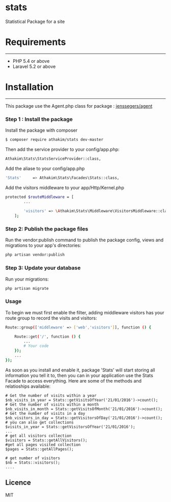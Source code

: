 # stats
Statistical Package for a site

# Requirements
- - -

- PHP 5.4 or above
- Laravel 5.2 or above

# Installation 
- - - 
This package use the Agent.php class for package : 
[jenssegers/agent](https://github.com/jenssegers/agent)

### Step 1 : Install the package 
Install the package with composer
```sh
$ composer require athakim/stats dev-master
```
Then add the service provider to your config/app.php:
```sh
Athakim\Stats\StatsServiceProvider::class,
```
Add the aliase to your config/app.php
```sh
'Stats'     => Athakim\Stats\Facades\Stats::class,
```
Add the visitors middleware to your app/Http/Kernel.php

```sh
protected $routeMiddleware = [
        ...
        
        'visitors' => \Athakim\Stats\Middleware\VisitorsMiddleware::class,
    ];
```

### Step 2: Publish the package files
Run the vendor:publish command to publish the package config, views and migrations to your app's directories:

```sh
php artisan vendor:publish
```

### Step 3: Update your database

Run your migrations:
```sh
php artisan migrate
```


### Usage
To begin we must first enable the filter, adding middleware visitors has your route group to record the visits and visitors:
```sh
Route::group(['middleware' => ['web','visitors']], function () {

	Route::get('/', function () {
		...
		# Your code 
	});
	...
});
```
As soon as you install and enable it, package 'Stats' will start storing all information you tell it to, then you can in your application use the Stats Facade to access everything. Here are some of the methods and relatioships available:
```$
# Get the number of visits within a year
$nb_visits_in_year = Stats::getVisitsOfYear('21/01/2016')->count();
# Get the number of visits within a month
$nb_visits_in_month = Stats::getVisitsOfMonth('21/01/2016')->count();
# Get the number of visits in a day
$nb_visitors_in_day = Stats::getVisitorsOfDay('21/01/2016')->count();
# you can also get collections 
$visits_in_year = Stats::getVisitorsOfYear('21/01/2016');
...
# get all visitors collection 
$visitors = Stats::getAllVisitors();
#get all pages visited collection
$pages = Stats::getAllPages();

# get number of visitors  
$nb = Stats::visitors();
....
```
Licence 
---

MIT